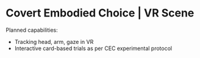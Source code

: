 # Covert Embodied Choice | VR Scene

Planned capabilities:

- Tracking head, arm, gaze in VR
- Interactive card-based trials as per CEC experimental protocol
